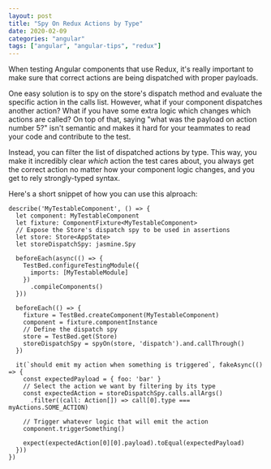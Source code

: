 ```yaml
---
layout: post
title: "Spy On Redux Actions by Type"
date: 2020-02-09
categories: "angular"
tags: ["angular", "angular-tips", "redux"]
---
```


When testing Angular components that use Redux, it's really important to make sure that correct actions are being dispatched with proper payloads.

One easy solution is to spy on the store's dispatch method and evaluate the specific action in the calls list. However, what if your component dispatches another action? What if you have some extra logic which changes which actions are called? On top of that, saying "what was the payload on action number 5?" isn't semantic and makes it hard for your teammates to read your code and contribute to the test.

Instead, you can filter the list of dispatched actions by type. This way, you make it incredibly clear _which_ action the test cares about, you always get the correct action no matter how your component logic changes, and you get to rely strongly-typed syntax.

Here's a short snippet of how you can use this alproach:

```
describe('MyTestableComponent', () => {
  let component: MyTestableComponent
  let fixture: ComponentFixture<MyTestableComponent>
  // Expose the Store's dispatch spy to be used in assertions
  let store: Store<AppState>
  let storeDispatchSpy: jasmine.Spy

  beforeEach(async(() => {
    TestBed.configureTestingModule({
      imports: [MyTestableModule]
    })
      .compileComponents()
  }))

  beforeEach(() => {
    fixture = TestBed.createComponent(MyTestableComponent)
    component = fixture.componentInstance
    // Define the dispatch spy
    store = TestBed.get(Store)
    storeDispatchSpy = spyOn(store, 'dispatch').and.callThrough()
  })

  it(`should emit my action when something is triggered`, fakeAsync(() => {
    const expectedPayload = { foo: 'bar' }
    // Select the action we want by filtering by its type
    const expectedAction = storeDispatchSpy.calls.allArgs()
      .filter((call: Action[]) => call[0].type === myActions.SOME_ACTION)

    // Trigger whatever logic that will emit the action
    component.triggerSomething()

    expect(expectedAction[0][0].payload).toEqual(expectedPayload)
  }))
})
```
